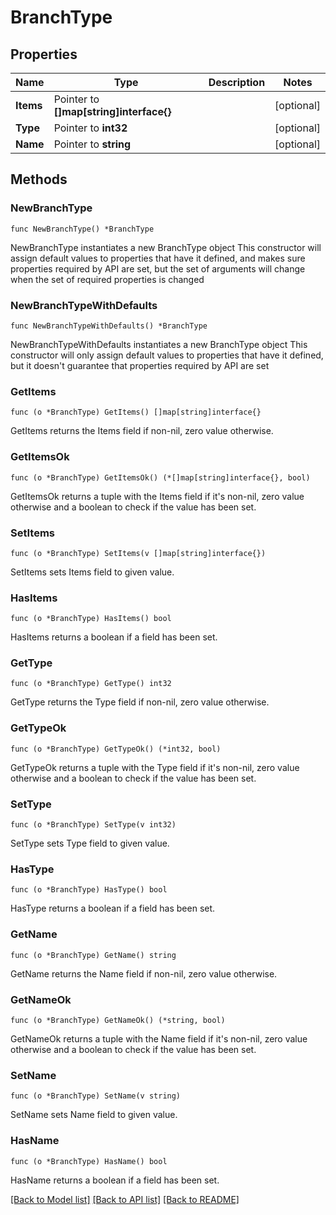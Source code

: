 # BranchType

## Properties

Name | Type | Description | Notes
------------ | ------------- | ------------- | -------------
**Items** | Pointer to **[]map[string]interface{}** |  | [optional] 
**Type** | Pointer to **int32** |  | [optional] 
**Name** | Pointer to **string** |  | [optional] 

## Methods

### NewBranchType

`func NewBranchType() *BranchType`

NewBranchType instantiates a new BranchType object
This constructor will assign default values to properties that have it defined,
and makes sure properties required by API are set, but the set of arguments
will change when the set of required properties is changed

### NewBranchTypeWithDefaults

`func NewBranchTypeWithDefaults() *BranchType`

NewBranchTypeWithDefaults instantiates a new BranchType object
This constructor will only assign default values to properties that have it defined,
but it doesn't guarantee that properties required by API are set

### GetItems

`func (o *BranchType) GetItems() []map[string]interface{}`

GetItems returns the Items field if non-nil, zero value otherwise.

### GetItemsOk

`func (o *BranchType) GetItemsOk() (*[]map[string]interface{}, bool)`

GetItemsOk returns a tuple with the Items field if it's non-nil, zero value otherwise
and a boolean to check if the value has been set.

### SetItems

`func (o *BranchType) SetItems(v []map[string]interface{})`

SetItems sets Items field to given value.

### HasItems

`func (o *BranchType) HasItems() bool`

HasItems returns a boolean if a field has been set.

### GetType

`func (o *BranchType) GetType() int32`

GetType returns the Type field if non-nil, zero value otherwise.

### GetTypeOk

`func (o *BranchType) GetTypeOk() (*int32, bool)`

GetTypeOk returns a tuple with the Type field if it's non-nil, zero value otherwise
and a boolean to check if the value has been set.

### SetType

`func (o *BranchType) SetType(v int32)`

SetType sets Type field to given value.

### HasType

`func (o *BranchType) HasType() bool`

HasType returns a boolean if a field has been set.

### GetName

`func (o *BranchType) GetName() string`

GetName returns the Name field if non-nil, zero value otherwise.

### GetNameOk

`func (o *BranchType) GetNameOk() (*string, bool)`

GetNameOk returns a tuple with the Name field if it's non-nil, zero value otherwise
and a boolean to check if the value has been set.

### SetName

`func (o *BranchType) SetName(v string)`

SetName sets Name field to given value.

### HasName

`func (o *BranchType) HasName() bool`

HasName returns a boolean if a field has been set.


[[Back to Model list]](../README.md#documentation-for-models) [[Back to API list]](../README.md#documentation-for-api-endpoints) [[Back to README]](../README.md)


